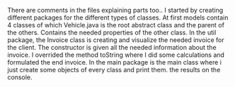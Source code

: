 There are comments in the files explaining parts too.. I started by creating different packages for the different types of classes. At first models contain 4 classes of which Vehicle.java is the root
abstract class and the parent of the others. Contains the needed properties of the other class. In the util package, the Invoice class is creating
and visualize the needed invoice for the client. The constructor is given all the needed information about the invoice. I overrided the method toString
where I did some calculations and formulated the end invoice. In the main package is the main class where i just create some objects of every class and print them.
the results on the console.
